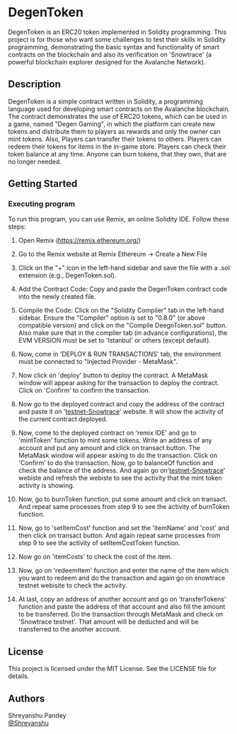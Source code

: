 # DegenToken

DegenToken is an ERC20 token implemented in Solidity programming. This project is for those who want some challenges to test their skills in Solidity programming, demonstrating the basic syntax and functionality of smart contracts on the blockchain and also its verification on 'Snowtrace' (a powerful blockchain explorer designed for the Avalanche Network).

## Description

DegenToken is a simple contract written in Solidity, a programming language used for developing smart contracts on the Avalanche blockchain. The contract demonstrates the use of ERC20 tokens, which can be used in a game, named "Degen Gaming", in which the platform can create new tokens and distribute them to players as rewards and only the owner can mint tokens. Also, Players can transfer their tokens to others. Players can  redeem their tokens for items in the in-game store. Players can check their token balance at any time. Anyone can burn tokens, that they own, that are no longer needed.

## Getting Started

### Executing program

To run this program, you can use Remix, an online Solidity IDE. Follow these steps:

1. Open Remix (https://remix.ethereum.org/)

2. Go to the Remix website at Remix Ethereum -> Create a New File

3. Click on the "+" icon in the left-hand sidebar and save the file with a .sol extension (e.g., DegenToken.sol).

4. Add the Contract Code: Copy and paste the DegenToken contract code into the newly created file.

5. Compile the Code: Click on the "Solidity Compiler" tab in the left-hand sidebar. Ensure the "Compiler" option is set to "0.8.0" (or above compatible version) and click on the "Compile DeegnToken.sol" button. Also make sure that in the compiler tab (in advance configurations), the EVM VERSION must be set to 'Istanbul' or others (except default).

6. Now, come in 'DEPLOY & RUN TRANSACTIONS' tab, the environment must be connected to "Injected Provider - MetaMask".

7. Now click on 'deploy' button to deploy the contract. A MetaMask window will appear asking for the transaction to deploy the contract. Click on 'Confirm' to confirm the transaction.

8. Now go to the deployed contract and copy the address of the contract and paste it on '[testnet-Snowtrace](https://testnet.snowtrace.io/)' website. It will show the activity of the current contract deployed.

9. Now, come to the deployed contract on 'remix IDE' and go to 'mintToken' function to mint some tokens. Write an address of any account and put any amount and click on transact button. The MetaMask window will appear asking to do the transaction. Click on 'Confirm' to do the transaction. Now, go to balanceOf function and check the balance of the address. And again go on'[testnet-Snowtrace](https://testnet.snowtrace.io/)' webiste and refresh the webiste to see the activity that the mint token activity is showing.

10. Now, go to burnToken function, put some amount and click on transact. And repeat same processes from step 9 to see the activity of burnToken function.

11. Now, go to 'setItemCost' function and set the 'itemName' and 'cost' and then click on transact button. And again repeat same processes from step 9 to see the activity of setItemCostToken function.

12. Now go on 'itemCosts' to check the cost of the item.

13. Now, go on 'redeemItem' function and enter the name of the item which you want to redeem and do the transaction and again go on snowtrace testnet webisite to check the activity.

14. At last, copy an address of another account and go on 'transferTokens' function and paste the address of that account and also fill the amount to be transferred. Do the transaction through MetaMask and check on 'Snowtrace testnet'.  That amount will be deducted and will be transferred to the another account.


## License
This project is licensed under the MIT License. See the LICENSE file for details.

## Authors

Shreyanshu Pandey  
[@Shreyanshu](pandeyrishi562@gmail.com)
